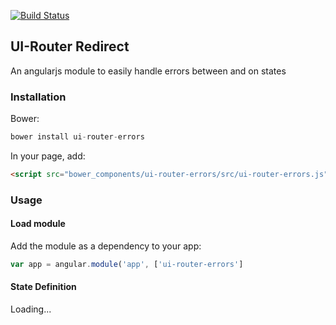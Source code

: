 [![Build Status](https://travis-ci.org/murwa/ui-router-errors.svg?branch=master)](https://travis-ci.org/murwa/ui-router-errors)

## UI-Router Redirect

An angularjs module to easily handle errors between and on states

### Installation

Bower:

~~~javascript
bower install ui-router-errors
~~~

In your page, add:

~~~html
<script src="bower_components/ui-router-errors/src/ui-router-errors.js"></script>
~~~

### Usage

#### Load module

Add the module as a dependency to your app:

~~~javascript
var app = angular.module('app', ['ui-router-errors']
~~~

#### State Definition

Loading...
